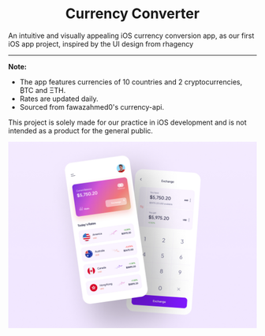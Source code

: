 <h1 align="center">Currency Converter</h1>

An intuitive and visually appealing iOS currency conversion app, as our first iOS app project, inspired by the UI design from rhagency

---
 
**Note:**
- The app features currencies of 10 countries and 2 cryptocurrencies, ₿TC and ΞTH.
- Rates are updated daily.
- Sourced from fawazahmed0's currency-api.

This project is solely made for our practice in iOS development and is not intended as a product for the general public.

![Image text](preview.jpg)
